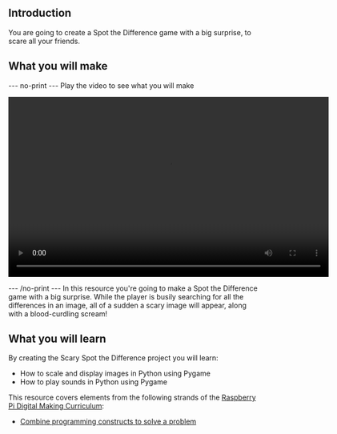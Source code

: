 ## Introduction
You are going to create a Spot the Difference game with a big surprise, to scare all your friends.

## What you will make

--- no-print ---
Play the video to see what you will make

<video width="640" height="360" controls>
<source src="images/scary-spot-the-difference.webm" type="video/webm">
<source src="images/scary-spot-the-difference.mp4" type="video/mp4">
</video>

--- /no-print ---
In this resource you're going to make a Spot the Difference game with a big surprise. While the player is busily searching for all the differences in an image, all of a sudden a scary image will appear, along with a blood-curdling scream!

## What you will learn
By creating the Scary Spot the Difference project you will learn:

- How to scale and display images in Python using Pygame
- How to play sounds in Python using Pygame

This resource covers elements from the following strands of the [Raspberry Pi Digital Making Curriculum](https://www.raspberrypi.org/curriculum/):

- [Combine programming constructs to solve a problem](https://www.raspberrypi.org/curriculum/programming/builder)

